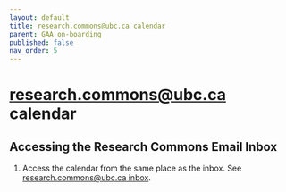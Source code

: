 ```yaml
---
layout: default
title: research.commons@ubc.ca calendar
parent: GAA on-boarding
published: false
nav_order: 5
---
```

# research.commons@ubc.ca calendar

## Accessing the Research Commons Email Inbox
1. Access the calendar from the same place as the inbox. See [research.commons@ubc.ca inbox](#research.commons@ubc.ca-inbox). 




